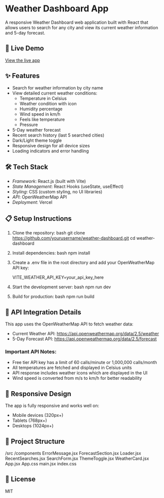 # Weather Dashboard App

A responsive Weather Dashboard web application built with React that allows users to search for any city and view its current weather information and 5-day forecast.

## 🚀 Live Demo

[View the live app](https://weather-dashboard-app.vercel.app/) <!-- Replace with your actual deployed URL -->

## ✨ Features

- Search for weather information by city name
- View detailed current weather conditions:
  - Temperature in Celsius
  - Weather condition with icon
  - Humidity percentage
  - Wind speed in km/h
  - Feels like temperature
  - Pressure
- 5-Day weather forecast
- Recent search history (last 5 searched cities)
- Dark/Light theme toggle
- Responsive design for all device sizes
- Loading indicators and error handling

## 🛠 Tech Stack

- *Framework*: React.js (built with Vite)
- *State Management*: React Hooks (useState, useEffect)
- *Styling*: CSS (custom styling, no UI libraries)
- *API*: OpenWeatherMap API
- *Deployment*: Vercel

## 📋 Setup Instructions

1. Clone the repository:
   bash
   git clone https://github.com/yourusername/weather-dashboard.git
   cd weather-dashboard
   

2. Install dependencies:
   bash
   npm install
   

3. Create a .env file in the root directory and add your OpenWeatherMap API key:
   
   VITE_WEATHER_API_KEY=your_api_key_here
   

4. Start the development server:
   bash
   npm run dev
   

5. Build for production:
   bash
   npm run build
   

## 🔌 API Integration Details

This app uses the OpenWeatherMap API to fetch weather data:

- Current Weather API: https://api.openweathermap.org/data/2.5/weather
- 5-Day Forecast API: https://api.openweathermap.org/data/2.5/forecast

### Important API Notes:

- Free tier API key has a limit of 60 calls/minute or 1,000,000 calls/month
- All temperatures are fetched and displayed in Celsius units
- API response includes weather icons which are displayed in the UI
- Wind speed is converted from m/s to km/h for better readability

## 📱 Responsive Design

The app is fully responsive and works well on:
- Mobile devices (320px+)
- Tablets (768px+)
- Desktops (1024px+)

## 🧪 Project Structure


/src
  /components
    ErrorMessage.jsx
    ForecastSection.jsx
    Loader.jsx
    RecentSearches.jsx
    SearchForm.jsx
    ThemeToggle.jsx
    WeatherCard.jsx
  App.jsx
  App.css
  main.jsx
  index.css


## 📝 License

MIT
